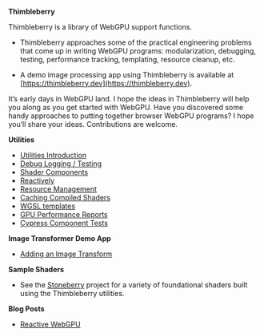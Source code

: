 **Thimbleberry**

Thimbleberry is a library of WebGPU support functions.

- Thimbleberry approaches some of the practical engineering problems that come up in writing WebGPU programs: modularization, debugging, testing, performance tracking, templating, resource cleanup, etc.

- A demo image processing app using Thimbleberry is available at [https://thimbleberry.dev](https://thimbleberry.dev). 

It’s early days in WebGPU land. 
I hope the ideas in Thimbleberry will help you along as you get started with WebGPU. 
Have you discovered some handy approaches to putting together browser WebGPU programs?
I hope you’ll share your ideas. 
Contributions are welcome.

**Utilities**

- [Utilities Introduction](./doc/Utilities.md)
- [Debug Logging / Testing](./doc/Utilities.md#Debug-logging--testing)
- [Shader Components](./doc/Utilities.md#Shader-Components)
- [Reactively](./doc/Utilities.md#Reactively)
- [Resource Management](./doc/Utilities.md#Resource-Management)
- [Caching Compiled Shaders](./doc/Utilities.md#Caching-Compiled-Shaders)
- [WGSL templates](./doc/Utilities.md#WGSL-templates)
- [GPU Performance Reports](./doc/Utilities.md#CPU-Performance-Reports)
- [Cypress Component Tests](./doc/Utilities.md#Cypress-Component-Tests)

**Image Transformer Demo App**

- [Adding an Image Transform](./doc/Image-Transforms.md)

**Sample Shaders**

[stoneberry]: https://stoneberry.dev

- See the [Stoneberry][] project for a variety of foundational shaders built using the Thimbleberry utilities.

**Blog Posts**

- [Reactive WebGPU](https://dev.to/mighdoll/reactive-webgpu-52h0)
